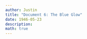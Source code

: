 ```yaml
---
author: Justin
title: "Document 6: The Blue Glow"
date: 1946-05-23
description: 
math: true
---
```


<br>

